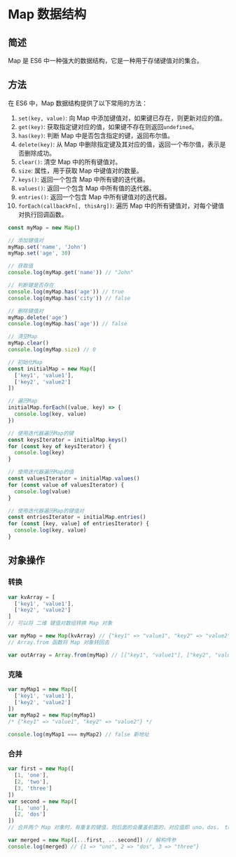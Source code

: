 # Map 数据结构

## 简述

Map 是 ES6 中一种强大的数据结构，它是一种用于存储键值对的集合。

## 方法

在 ES6 中，Map 数据结构提供了以下常用的方法：

1. `set(key, value)`: 向 Map 中添加键值对，如果键已存在，则更新对应的值。
2. `get(key)`: 获取指定键对应的值，如果键不存在则返回`undefined`。
3. `has(key)`: 判断 Map 中是否包含指定的键，返回布尔值。
4. `delete(key)`: 从 Map 中删除指定键及其对应的值，返回一个布尔值，表示是否删除成功。
5. `clear()`: 清空 Map 中的所有键值对。
6. `size`: 属性，用于获取 Map 中键值对的数量。
7. `keys()`: 返回一个包含 Map 中所有键的迭代器。
8. `values()`: 返回一个包含 Map 中所有值的迭代器。
9. `entries()`: 返回一个包含 Map 中所有键值对的迭代器。
10. `forEach(callbackFn[, thisArg])`: 遍历 Map 中的所有键值对，对每个键值对执行回调函数。

```js
const myMap = new Map()

// 添加键值对
myMap.set('name', 'John')
myMap.set('age', 30)

// 获取值
console.log(myMap.get('name')) // "John"

// 判断键是否存在
console.log(myMap.has('age')) // true
console.log(myMap.has('city')) // false

// 删除键值对
myMap.delete('age')
console.log(myMap.has('age')) // false

// 清空Map
myMap.clear()
console.log(myMap.size) // 0

// 初始化Map
const initialMap = new Map([
  ['key1', 'value1'],
  ['key2', 'value2']
])

// 遍历Map
initialMap.forEach((value, key) => {
  console.log(key, value)
})

// 使用迭代器遍历Map的键
const keysIterator = initialMap.keys()
for (const key of keysIterator) {
  console.log(key)
}

// 使用迭代器遍历Map的值
const valuesIterator = initialMap.values()
for (const value of valuesIterator) {
  console.log(value)
}

// 使用迭代器遍历Map的键值对
const entriesIterator = initialMap.entries()
for (const [key, value] of entriesIterator) {
  console.log(key, value)
}
```

## 对象操作

### 转换

```js
var kvArray = [
  ['key1', 'value1'],
  ['key2', 'value2']
]
// 可以将 二维 键值对数组转换 Map 对象

var myMap = new Map(kvArray) // {"key1" => "value1", "key2" => "value2"}
// Array.from 函数将 Map 对象转回去

var outArray = Array.from(myMap) // [["key1", "value1"], ["key2", "value2"]]
```

### 克隆

```js
var myMap1 = new Map([
  ['key1', 'value1'],
  ['key2', 'value2']
])
var myMap2 = new Map(myMap1)
/* {"key1" => "value1", "key2" => "value2"} */

console.log(myMap1 === myMap2) // false 新地址
```

### 合并

```js
var first = new Map([
  [1, 'one'],
  [2, 'two'],
  [3, 'three']
])
var second = new Map([
  [1, 'uno'],
  [2, 'dos']
])
// 合并两个 Map 对象时，有重复的键值，则后面的会覆盖前面的，对应值即 uno，dos， three

var merged = new Map([...first, ...second]) // 解构传参
console.log(merged) // {1 => "uno", 2 => "dos", 3 => "three"}
```

